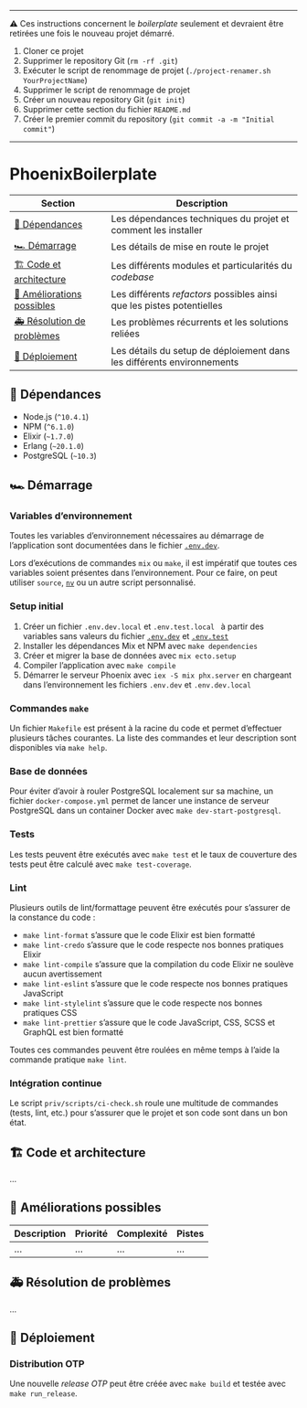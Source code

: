 ***

⚠️ Ces instructions concernent le _boilerplate_ seulement et devraient être retirées une fois le nouveau projet démarré.

1. Cloner ce projet
2. Supprimer le repository Git (`rm -rf .git`)
3. Exécuter le script de renommage de projet (`./project-renamer.sh YourProjectName`)
4. Supprimer le script de renommage de projet
5. Créer un nouveau repository Git (`git init`)
6. Supprimer cette section du fichier `README.md`
7. Créer le premier commit du repository (`git commit -a -m "Initial commit"`)

***

# PhoenixBoilerplate

| Section                                                  | Description                                                            |
|----------------------------------------------------------|------------------------------------------------------------------------|
| [🚧 Dépendances](#-dépendances)                          | Les dépendances techniques du projet et comment les installer          |
| [🏎 Démarrage](#-démarrage)                              | Les détails de mise en route le projet                                 |
| [🏗 Code et architecture](#-code-et-architecture)        | Les différents modules et particularités du _codebase_                 |
| [🔭 Améliorations possibles](#-améliorations-possibles)  | Les différents _refactors_ possibles ainsi que les pistes potentielles |
| [🚑 Résolution de problèmes](#-résolution-de-problèmes)  | Les problèmes récurrents et les solutions reliées                      |
| [🚀 Déploiement](#-déploiement)                          | Les détails du setup de déploiement dans les différents environnements |

## 🚧 Dépendances

* Node.js (`^10.4.1`)
* NPM (`^6.1.0`)
* Elixir (`~1.7.0`)
* Erlang (`~20.1.0`)
* PostgreSQL (`~10.3`)

## 🏎 Démarrage

### Variables d’environnement

Toutes les variables d’environnement nécessaires au démarrage de l’application sont documentées dans le fichier [`.env.dev`](./.env.dev).

Lors d’exécutions de commandes `mix` ou `make`, il est impératif que toutes ces variables soient présentes dans l’environnement. Pour ce faire, on peut utiliser `source`, [`nv`](https://github.com/jcouture/nv) ou un autre script personnalisé.

### Setup initial

1. Créer un fichier `.env.dev.local` et `.env.test.local ` à partir des variables sans valeurs du fichier [`.env.dev`](./.env.dev) et [`.env.test`](./.env.test)
2. Installer les dépendances Mix et NPM avec `make dependencies`
4. Créer et migrer la base de données avec `mix ecto.setup`
5. Compiler l’application avec `make compile`
6. Démarrer le serveur Phoenix avec `iex -S mix phx.server` en chargeant dans l’environnement les fichiers `.env.dev` et `.env.dev.local`

### Commandes `make`

Un fichier `Makefile` est présent à la racine du code et permet d’effectuer plusieurs tâches courantes. La liste des commandes et leur description sont disponibles via `make help`.

### Base de données

Pour éviter d’avoir à rouler PostgreSQL localement sur sa machine, un fichier `docker-compose.yml` permet de lancer une instance de serveur PostgreSQL dans un container Docker avec `make dev-start-postgresql`.

### Tests

Les tests peuvent être exécutés avec `make test` et le taux de couverture des tests peut être calculé avec `make test-coverage`.

### Lint

Plusieurs outils de lint/formattage peuvent être exécutés pour s’assurer de la constance du code :

* `make lint-format` s’assure que le code Elixir est bien formatté
* `make lint-credo` s’assure que le code respecte nos bonnes pratiques Elixir
* `make lint-compile` s’assure que la compilation du code Elixir ne soulève aucun avertissement
* `make lint-eslint` s’assure que le code respecte nos bonnes pratiques JavaScript
* `make lint-stylelint` s’assure que le code respecte nos bonnes pratiques CSS
* `make lint-prettier` s’assure que le code JavaScript, CSS, SCSS et GraphQL est bien formatté

Toutes ces commandes peuvent être roulées en même temps à l’aide la commande pratique `make lint`.

### Intégration continue

Le script `priv/scripts/ci-check.sh` roule une multitude de commandes (tests, lint, etc.) pour s’assurer que le projet et son code sont dans un bon état.

## 🏗 Code et architecture

…

## 🔭 Améliorations possibles

| Description | Priorité | Complexité | Pistes |
|-------------|----------|------------|--------|
| …           | …        | …          | …      |

## 🚑 Résolution de problèmes

…

## 🚀 Déploiement

### Distribution OTP

Une nouvelle _release OTP_ peut être créée avec `make build` et testée avec `make run_release`.
